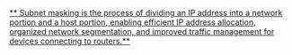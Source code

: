 [**
Subnet masking is the process of dividing an IP address into a network portion and a host portion, enabling efficient IP address allocation, organized network segmentation, and improved traffic management for devices connecting to routers.**](https://www.dnsstuff.com/subnet-ip-subnetting-guide#subnet-mask-cheat-sheet-what-is-subnet-masking)
